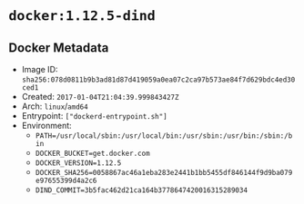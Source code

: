 # `docker:1.12.5-dind`

## Docker Metadata

- Image ID: `sha256:078d0811b9b3ad81d87d419059a0ea07c2ca97b573ae84f7d629bdc4ed30ced1`
- Created: `2017-01-04T21:04:39.999843427Z`
- Arch: `linux`/`amd64`
- Entrypoint: `["dockerd-entrypoint.sh"]`
- Environment:
  - `PATH=/usr/local/sbin:/usr/local/bin:/usr/sbin:/usr/bin:/sbin:/bin`
  - `DOCKER_BUCKET=get.docker.com`
  - `DOCKER_VERSION=1.12.5`
  - `DOCKER_SHA256=0058867ac46a1eba283e2441b1bb5455df846144f9d9ba079e97655399d4a2c6`
  - `DIND_COMMIT=3b5fac462d21ca164b3778647420016315289034`
